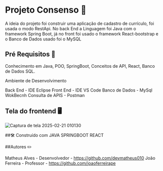 # Projeto Consenso 📜

A ideia do projeto foi construir uma aplicação de cadastro de currículo, foi usada o modo RestApi. No back End a Linguagem foi Java com o framework Spring Boot, já no front foi usado o framework React-bootstrap e o Banco de Dados usado foi o MySQL

## Pré Requisitos 📜

Conhecimento em Java, POO, SpringBoot, Conceitos de API, React, Banco de Dados SQL.

Ambiente de Desenvolvimento

Back End - IDE Eclipse
Front End - IDE VS Code
Banco de Dados - MySql WokBecnh
Consulta de APIS - Postman 

## Tela do frontend 🖥️

![Captura de tela 2025-02-21 010130](https://github.com/user-attachments/assets/810062f2-dda6-458d-a99e-45c3a3eaef3f)

##🛠️ Construído com
JAVA SPRINGBOOT REACT

##Autores ✏️

Matheus Alves - Desenvolvedor - https://github.com/devmatheus010
João Ferreira - Professor - https://github.com/joaoferreirape

